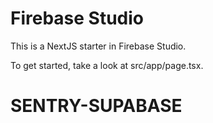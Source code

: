 
# Firebase Studio

This is a NextJS starter in Firebase Studio.

To get started, take a look at src/app/page.tsx.
# SENTRY-SUPABASE
